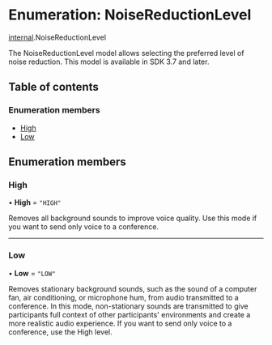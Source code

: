 # Enumeration: NoiseReductionLevel

[internal](../modules/internal.md).NoiseReductionLevel

The NoiseReductionLevel model allows selecting the preferred level of noise reduction.
This model is available in SDK 3.7 and later.

## Table of contents

### Enumeration members

- [High](internal.NoiseReductionLevel.md#high)
- [Low](internal.NoiseReductionLevel.md#low)

## Enumeration members

### High

• **High** = `"HIGH"`

Removes all background sounds to improve voice quality. Use this mode if you want to send only voice to a conference.

___

### Low

• **Low** = `"LOW"`

Removes stationary background sounds, such as the sound of a computer fan, air conditioning, or microphone hum, from audio transmitted to a conference.
In this mode, non-stationary sounds are transmitted to give participants full context of other participants' environments and create a more realistic audio experience.
If you want to send only voice to a conference, use the High level.
